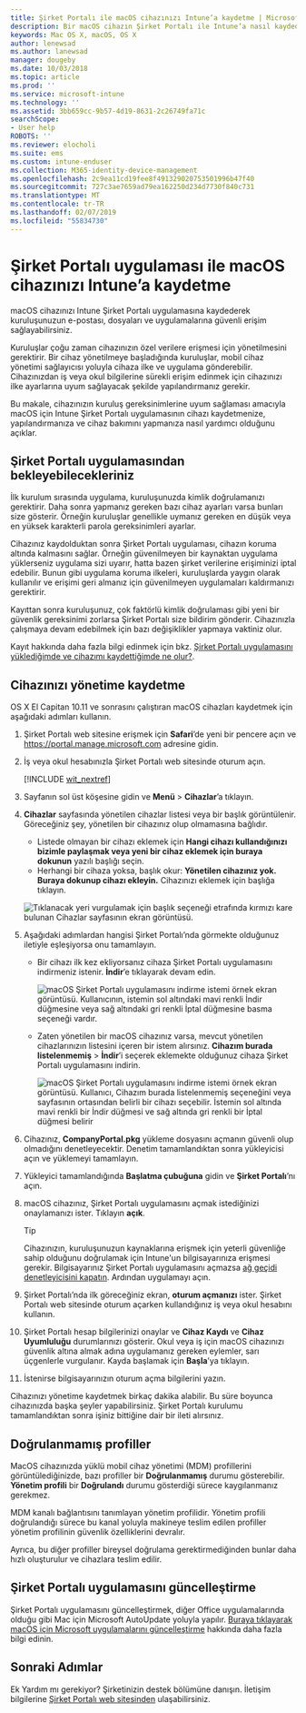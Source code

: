 ```yaml
---
title: Şirket Portalı ile macOS cihazınızı Intune’a kaydetme | Microsoft Docs
description: Bir macOS cihazın Şirket Portalı ile Intune’a nasıl kaydedildiği açıklanır
keywords: Mac OS X, macOS, OS X
author: lenewsad
ms.author: lanewsad
manager: dougeby
ms.date: 10/03/2018
ms.topic: article
ms.prod: ''
ms.service: microsoft-intune
ms.technology: ''
ms.assetid: 3bb659cc-9b57-4d19-8631-2c26749fa71c
searchScope:
- User help
ROBOTS: ''
ms.reviewer: elocholi
ms.suite: ems
ms.custom: intune-enduser
ms.collection: M365-identity-device-management
ms.openlocfilehash: 2c9ea11cd19fee8f491329020753501996b47f40
ms.sourcegitcommit: 727c3ae7659ad79ea162250d234d7730f840c731
ms.translationtype: MT
ms.contentlocale: tr-TR
ms.lasthandoff: 02/07/2019
ms.locfileid: "55834730"
---
```

# <a name="enroll-your-macos-device-in-intune-with-the-company-portal-app"></a>Şirket Portalı uygulaması ile macOS cihazınızı Intune’a kaydetme

macOS cihazınızı Intune Şirket Portalı uygulamasına kaydederek kuruluşunuzun e-postası, dosyaları ve uygulamalarına güvenli erişim sağlayabilirsiniz.

Kuruluşlar çoğu zaman cihazınızın özel verilere erişmesi için yönetilmesini gerektirir. Bir cihaz yönetilmeye başladığında kuruluşlar, mobil cihaz yönetimi sağlayıcısı yoluyla cihaza ilke ve uygulama gönderebilir. Cihazınızdan iş veya okul bilgilerine sürekli erişim edinmek için cihazınızı ilke ayarlarına uyum sağlayacak şekilde yapılandırmanız gerekir.  

Bu makale, cihazınızın kuruluş gereksinimlerine uyum sağlaması amacıyla macOS için Intune Şirket Portalı uygulamasının cihazı kaydetmenize, yapılandırmanıza ve cihaz bakımını yapmanıza nasıl yardımcı olduğunu açıklar.

## <a name="what-to-expect-from-the-company-portal-app"></a>Şirket Portalı uygulamasından bekleyebilecekleriniz

İlk kurulum sırasında uygulama, kuruluşunuzda kimlik doğrulamanızı gerektirir. Daha sonra yapmanız gereken bazı cihaz ayarları varsa bunları size gösterir. Örneğin kuruluşlar genellikle uymanız gereken en düşük veya en yüksek karakterli parola gereksinimleri ayarlar.    

Cihazınız kaydolduktan sonra Şirket Portalı uygulaması, cihazın koruma altında kalmasını sağlar. Örneğin güvenilmeyen bir kaynaktan uygulama yüklerseniz uygulama sizi uyarır, hatta bazen şirket verilerine erişiminizi iptal edebilir. Bunun gibi uygulama koruma ilkeleri, kuruluşlarda yaygın olarak kullanılır ve erişimi geri almanız için güvenilmeyen uygulamaları kaldırmanızı gerektirir.

Kayıttan sonra kuruluşunuz, çok faktörlü kimlik doğrulaması gibi yeni bir güvenlik gereksinimi zorlarsa Şirket Portalı size bildirim gönderir. Cihazınızla çalışmaya devam edebilmek için bazı değişiklikler yapmaya vaktiniz olur.  

Kayıt hakkında daha fazla bilgi edinmek için bkz. [Şirket Portalı uygulamasını yüklediğimde ve cihazımı kaydettiğimde ne olur?](what-happens-if-you-install-the-Company-Portal-app-and-enroll-your-device-in-intune-macos.md).  

## <a name="get-your-device-managed"></a>Cihazınızı yönetime kaydetme  
OS X El Capitan 10.11 ve sonrasını çalıştıran macOS cihazları kaydetmek için aşağıdaki adımları kullanın.   


1. Şirket Portalı web sitesine erişmek için __Safari__’de yeni bir pencere açın ve https://portal.manage.microsoft.com adresine gidin.  

2. İş veya okul hesabınızla Şirket Portalı web sitesinde oturum açın.

   [!INCLUDE [wit_nextref](includes/end-user-password-guidance.md)]


3. Sayfanın sol üst köşesine gidin ve **Menü** > **Cihazlar**’a tıklayın.  

4. __Cihazlar__ sayfasında yönetilen cihazlar listesi veya bir başlık görüntülenir. Göreceğiniz şey, yönetilen bir cihazınız olup olmamasına bağlıdır. 
    * Listede olmayan bir cihazı eklemek için **Hangi cihazı kullandığınızı bizimle paylaşmak veya yeni bir cihaz eklemek için buraya dokunun** yazılı başlığı seçin.
    * Herhangi bir cihaza yoksa, başlık okur: **Yönetilen cihazınız yok. Buraya dokunup cihazı ekleyin.** Cihazınızı eklemek için başlığa tıklayın.  

     ![Tıklanacak yeri vurgulamak için başlık seçeneği etrafında kırmızı kare bulunan Cihazlar sayfasının ekran görüntüsü.](./media/CP-enroll-MACOS-1808.png)  
5.  Aşağıdaki adımlardan hangisi Şirket Portalı’nda görmekte olduğunuz iletiyle eşleşiyorsa onu tamamlayın.  
    * Bir cihazı ilk kez ekliyorsanız cihaza Şirket Portalı uygulamasını indirmeniz istenir. **İndir**’e tıklayarak devam edin.  

         ![macOS Şirket Portalı uygulamasını indirme istemi örnek ekran görüntüsü. Kullanıcının, istemin sol altındaki mavi renkli İndir düğmesine veya sağ altındaki gri renkli İptal düğmesine basma seçeneği vardır.](./media/CP-enroll-download-macOS-1808.png)  

    * Zaten yönetilen bir macOS cihazınız varsa, mevcut yönetilen cihazlarınızın listesini içeren bir istem alırsınız. **Cihazım burada listelenmemiş** > **İndir**’i seçerek eklemekte olduğunuz cihaza Şirket Portalı uygulamasını indirin.  

         ![macOS Şirket Portalı uygulamasını indirme istemi örnek ekran görüntüsü. Kullanıcı, *Cihazım burada listelenmemiş* seçeneğini veya sayfasının ortasından belirli bir cihazı seçebilir. İstemin sol altında mavi renkli bir İndir düğmesi ve sağ altında gri renkli bir İptal düğmesi belirir](./media/cp-mac-os-device-isnt-here-1808.png)  

6. Cihazınız, **CompanyPortal.pkg** yükleme dosyasını açmanın güvenli olup olmadığını denetleyecektir. Denetim tamamlandıktan sonra yükleyicisi açın ve yüklemeyi tamamlayın.  

7. Yükleyici tamamlandığında **Başlatma çubuğuna** gidin ve **Şirket Portalı**’nı açın.  

8. macOS cihazınız, Şirket Portalı uygulamasını açmak istediğinizi onaylamanızı ister. Tıklayın **açık**.  

   > [!TIP]
   > Cihazınızın, kuruluşunuzun kaynaklarına erişmek için yeterli güvenliğe sahip olduğunu doğrulamak için Intune'un bilgisayarınıza erişmesi gerekir. Bilgisayarınız Şirket Portalı uygulamasını açmazsa [ağ geçidi denetleyicisini kapatın](https://support.apple.com/HT202491). Ardından uygulamayı açın.

9. Şirket Portalı’nda ilk göreceğiniz ekran, **oturum açmanızı** ister. Şirket Portalı web sitesinde oturum açarken kullandığınız iş veya okul hesabını kullanın.

10. Şirket Portalı hesap bilgilerinizi onaylar ve **Cihaz Kaydı** ve **Cihaz Uyumluluğu** durumlarınızı gösterir. Okul veya iş için macOS cihazınızı güvenlik altına almak adına uygulamanız gereken eylemler, sarı üçgenlerle vurgulanır. Kayda başlamak için **Başla**’ya tıklayın. 

11. İstenirse bilgisayarınızın oturum açma bilgilerini yazın.  

Cihazınızı yönetime kaydetmek birkaç dakika alabilir. Bu süre boyunca cihazınızda başka şeyler yapabilirsiniz. Şirket Portalı kurulumu tamamlandıktan sonra işiniz bittiğine dair bir ileti alırsınız.  

## <a name="unverified-profiles"></a>Doğrulanmamış profiller
MacOS cihazınızda yüklü mobil cihaz yönetimi (MDM) profillerini görüntülediğinizde, bazı profiller bir **Doğrulanmamış** durumu gösterebilir. **Yönetim profili** bir **Doğrulandı** durumu gösterdiği sürece kaygılanmanız gerekmez.  

MDM kanalı bağlantısını tanımlayan yönetim profilidir. Yönetim profili doğrulandığı sürece bu kanal yoluyla makineye teslim edilen profiller yönetim profilinin güvenlik özelliklerini devralır.

Ayrıca, bu diğer profiller bireysel doğrulama gerektirmediğinden bunlar daha hızlı oluşturulur ve cihazlara teslim edilir. 

## <a name="updating-the-company-portal-app"></a>Şirket Portalı uygulamasını güncelleştirme

Şirket Portalı uygulamasını güncelleştirmek, diğer Office uygulamalarında olduğu gibi Mac için Microsoft AutoUpdate yoluyla yapılır. [Buraya tıklayarak macOS için Microsoft uygulamalarını güncelleştirme](https://support.office.com/article/Check-for-Office-for-Mac-updates-automatically-bfd1e497-c24d-4754-92ab-910a4074d7c1) hakkında daha fazla bilgi edinin.  

## <a name="next-steps"></a>Sonraki Adımlar  
Ek Yardım mı gerekiyor? Şirketinizin destek bölümüne danışın. İletişim bilgilerine [Şirket Portalı web sitesinden](https://go.microsoft.com/fwlink/?linkid=2010980) ulaşabilirsiniz.  


